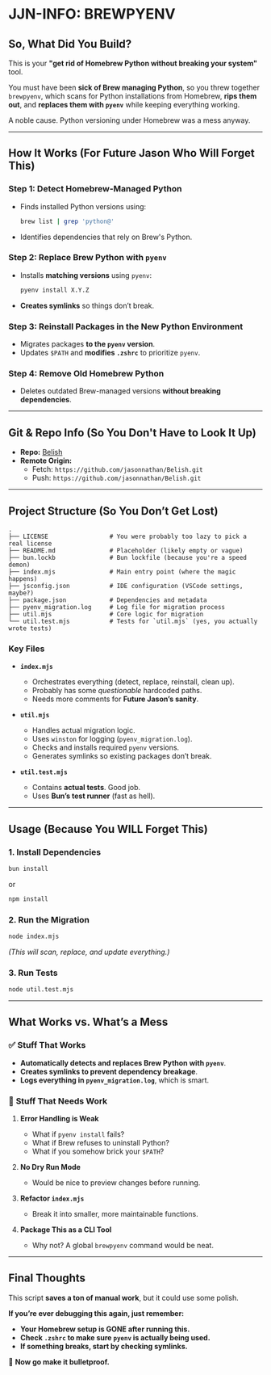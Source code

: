 # JJN-INFO: BREWPYENV  

## So, What Did You Build?  
This is your **"get rid of Homebrew Python without breaking your system"** tool.  

You must have been **sick of Brew managing Python**, so you threw together `brewpyenv`, which scans for Python installations from Homebrew, **rips them out**, and **replaces them with `pyenv`** while keeping everything working.   

A noble cause. Python versioning under Homebrew was a mess anyway.  

---

## How It Works (For Future Jason Who Will Forget This)  

### Step 1: Detect Homebrew-Managed Python  
- Finds installed Python versions using:  
  ```bash
  brew list | grep 'python@'
  ```
- Identifies dependencies that rely on Brew's Python.  

### Step 2: Replace Brew Python with `pyenv`  
- Installs **matching versions** using `pyenv`:  
  ```bash
  pyenv install X.Y.Z
  ```
- **Creates symlinks** so things don’t break.  

### Step 3: Reinstall Packages in the New Python Environment  
- Migrates packages **to the `pyenv` version**.  
- Updates `$PATH` and **modifies `.zshrc`** to prioritize `pyenv`.  

### Step 4: Remove Old Homebrew Python  
- Deletes outdated Brew-managed versions **without breaking dependencies**.  

---

## Git & Repo Info (So You Don't Have to Look It Up)  
- **Repo:** [Belish](https://github.com/jasonnathan/Belish)  
- **Remote Origin:**  
  - Fetch: `https://github.com/jasonnathan/Belish.git`  
  - Push: `https://github.com/jasonnathan/Belish.git`  

---

## Project Structure (So You Don’t Get Lost)  
```
.
├── LICENSE                 # You were probably too lazy to pick a real license
├── README.md               # Placeholder (likely empty or vague)
├── bun.lockb               # Bun lockfile (because you're a speed demon)
├── index.mjs               # Main entry point (where the magic happens)
├── jsconfig.json           # IDE configuration (VSCode settings, maybe?)
├── package.json            # Dependencies and metadata
├── pyenv_migration.log     # Log file for migration process
├── util.mjs                # Core logic for migration
└── util.test.mjs           # Tests for `util.mjs` (yes, you actually wrote tests)
```

### Key Files  
- **`index.mjs`**  
  - Orchestrates everything (detect, replace, reinstall, clean up).  
  - Probably has some *questionable* hardcoded paths.  
  - Needs more comments for **Future Jason’s sanity**.  

- **`util.mjs`**  
  - Handles actual migration logic.  
  - Uses `winston` for logging (`pyenv_migration.log`).  
  - Checks and installs required `pyenv` versions.  
  - Generates symlinks so existing packages don’t break.  

- **`util.test.mjs`**  
  - Contains **actual tests**. Good job.  
  - Uses **Bun’s test runner** (fast as hell).  

---

## Usage (Because You WILL Forget This)  

### 1. Install Dependencies  
```bash
bun install
```
or  
```bash
npm install
```

### 2. Run the Migration  
```bash
node index.mjs
```
*(This will scan, replace, and update everything.)*  

### 3. Run Tests  
```bash
node util.test.mjs
```

---

## What Works vs. What’s a Mess  

### ✅ **Stuff That Works**  
- **Automatically detects and replaces Brew Python with `pyenv`**.  
- **Creates symlinks to prevent dependency breakage**.  
- **Logs everything in `pyenv_migration.log`**, which is smart.  

### 🔧 **Stuff That Needs Work**  
1. **Error Handling is Weak**  
   - What if `pyenv install` fails?  
   - What if Brew refuses to uninstall Python?  
   - What if you somehow brick your `$PATH`?  

2. **No Dry Run Mode**  
   - Would be nice to preview changes before running.  

3. **Refactor `index.mjs`**  
   - Break it into smaller, more maintainable functions.  

4. **Package This as a CLI Tool**  
   - Why not? A global `brewpyenv` command would be neat.  

---

## Final Thoughts  
This script **saves a ton of manual work**, but it could use some polish.  

**If you’re ever debugging this again, just remember:**  
- **Your Homebrew setup is GONE after running this.**  
- **Check `.zshrc` to make sure `pyenv` is actually being used.**  
- **If something breaks, start by checking symlinks.**  

🚀 **Now go make it bulletproof.**
